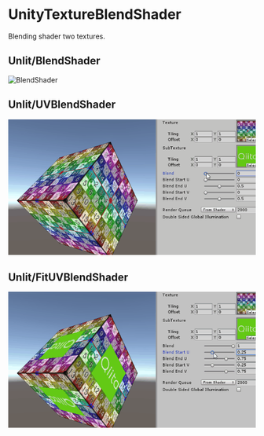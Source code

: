 # UnityTextureBlendShader

Blending shader two textures.

## Unlit/BlendShader
![BlendShader](https://github.com/tkada/UnityTextureBlendShader/blob/master/blend1.gif "BlendShader")

## Unlit/UVBlendShader
![BlendShader](https://github.com/tkada/UnityTextureBlendShader/blob/master/blend2.gif "BlendShader")

## Unlit/FitUVBlendShader
![BlendShader](https://github.com/tkada/UnityTextureBlendShader/blob/master/blend3.gif "BlendShader")
